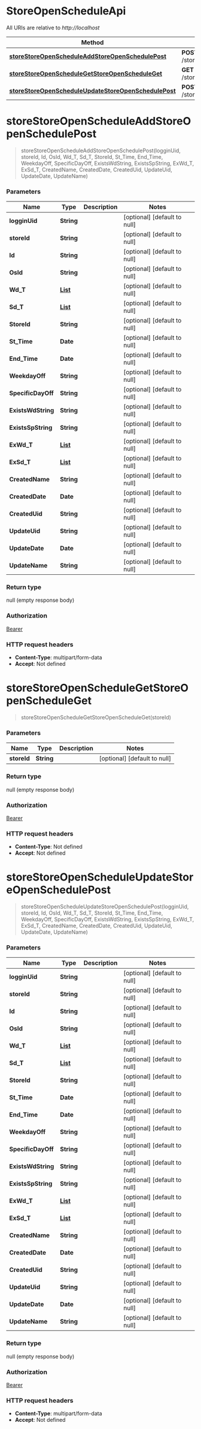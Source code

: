 # StoreOpenScheduleApi

All URIs are relative to *http://localhost*

| Method | HTTP request | Description |
|------------- | ------------- | -------------|
| [**storeStoreOpenScheduleAddStoreOpenSchedulePost**](StoreOpenScheduleApi.md#storeStoreOpenScheduleAddStoreOpenSchedulePost) | **POST** /store/StoreOpenSchedule/AddStoreOpenSchedule |  |
| [**storeStoreOpenScheduleGetStoreOpenScheduleGet**](StoreOpenScheduleApi.md#storeStoreOpenScheduleGetStoreOpenScheduleGet) | **GET** /store/StoreOpenSchedule/GetStoreOpenSchedule |  |
| [**storeStoreOpenScheduleUpdateStoreOpenSchedulePost**](StoreOpenScheduleApi.md#storeStoreOpenScheduleUpdateStoreOpenSchedulePost) | **POST** /store/StoreOpenSchedule/UpdateStoreOpenSchedule |  |


<a name="storeStoreOpenScheduleAddStoreOpenSchedulePost"></a>
# **storeStoreOpenScheduleAddStoreOpenSchedulePost**
> storeStoreOpenScheduleAddStoreOpenSchedulePost(logginUid, storeId, Id, OsId, Wd\_T, Sd\_T, StoreId, St\_Time, End\_Time, WeekdayOff, SpecificDayOff, ExistsWdString, ExistsSpString, ExWd\_T, ExSd\_T, CreatedName, CreatedDate, CreatedUid, UpdateUid, UpdateDate, UpdateName)



### Parameters

|Name | Type | Description  | Notes |
|------------- | ------------- | ------------- | -------------|
| **logginUid** | **String**|  | [optional] [default to null] |
| **storeId** | **String**|  | [optional] [default to null] |
| **Id** | **String**|  | [optional] [default to null] |
| **OsId** | **String**|  | [optional] [default to null] |
| **Wd\_T** | [**List**](../Models/Store_WeeklyDayoff.md)|  | [optional] [default to null] |
| **Sd\_T** | [**List**](../Models/Store_SpecificDayoff.md)|  | [optional] [default to null] |
| **StoreId** | **String**|  | [optional] [default to null] |
| **St\_Time** | **Date**|  | [optional] [default to null] |
| **End\_Time** | **Date**|  | [optional] [default to null] |
| **WeekdayOff** | **String**|  | [optional] [default to null] |
| **SpecificDayOff** | **String**|  | [optional] [default to null] |
| **ExistsWdString** | **String**|  | [optional] [default to null] |
| **ExistsSpString** | **String**|  | [optional] [default to null] |
| **ExWd\_T** | [**List**](../Models/Store_WeeklyDayoff.md)|  | [optional] [default to null] |
| **ExSd\_T** | [**List**](../Models/Store_SpecificDayoff.md)|  | [optional] [default to null] |
| **CreatedName** | **String**|  | [optional] [default to null] |
| **CreatedDate** | **Date**|  | [optional] [default to null] |
| **CreatedUid** | **String**|  | [optional] [default to null] |
| **UpdateUid** | **String**|  | [optional] [default to null] |
| **UpdateDate** | **Date**|  | [optional] [default to null] |
| **UpdateName** | **String**|  | [optional] [default to null] |

### Return type

null (empty response body)

### Authorization

[Bearer](../README.md#Bearer)

### HTTP request headers

- **Content-Type**: multipart/form-data
- **Accept**: Not defined

<a name="storeStoreOpenScheduleGetStoreOpenScheduleGet"></a>
# **storeStoreOpenScheduleGetStoreOpenScheduleGet**
> storeStoreOpenScheduleGetStoreOpenScheduleGet(storeId)



### Parameters

|Name | Type | Description  | Notes |
|------------- | ------------- | ------------- | -------------|
| **storeId** | **String**|  | [optional] [default to null] |

### Return type

null (empty response body)

### Authorization

[Bearer](../README.md#Bearer)

### HTTP request headers

- **Content-Type**: Not defined
- **Accept**: Not defined

<a name="storeStoreOpenScheduleUpdateStoreOpenSchedulePost"></a>
# **storeStoreOpenScheduleUpdateStoreOpenSchedulePost**
> storeStoreOpenScheduleUpdateStoreOpenSchedulePost(logginUid, storeId, Id, OsId, Wd\_T, Sd\_T, StoreId, St\_Time, End\_Time, WeekdayOff, SpecificDayOff, ExistsWdString, ExistsSpString, ExWd\_T, ExSd\_T, CreatedName, CreatedDate, CreatedUid, UpdateUid, UpdateDate, UpdateName)



### Parameters

|Name | Type | Description  | Notes |
|------------- | ------------- | ------------- | -------------|
| **logginUid** | **String**|  | [optional] [default to null] |
| **storeId** | **String**|  | [optional] [default to null] |
| **Id** | **String**|  | [optional] [default to null] |
| **OsId** | **String**|  | [optional] [default to null] |
| **Wd\_T** | [**List**](../Models/Store_WeeklyDayoff.md)|  | [optional] [default to null] |
| **Sd\_T** | [**List**](../Models/Store_SpecificDayoff.md)|  | [optional] [default to null] |
| **StoreId** | **String**|  | [optional] [default to null] |
| **St\_Time** | **Date**|  | [optional] [default to null] |
| **End\_Time** | **Date**|  | [optional] [default to null] |
| **WeekdayOff** | **String**|  | [optional] [default to null] |
| **SpecificDayOff** | **String**|  | [optional] [default to null] |
| **ExistsWdString** | **String**|  | [optional] [default to null] |
| **ExistsSpString** | **String**|  | [optional] [default to null] |
| **ExWd\_T** | [**List**](../Models/Store_WeeklyDayoff.md)|  | [optional] [default to null] |
| **ExSd\_T** | [**List**](../Models/Store_SpecificDayoff.md)|  | [optional] [default to null] |
| **CreatedName** | **String**|  | [optional] [default to null] |
| **CreatedDate** | **Date**|  | [optional] [default to null] |
| **CreatedUid** | **String**|  | [optional] [default to null] |
| **UpdateUid** | **String**|  | [optional] [default to null] |
| **UpdateDate** | **Date**|  | [optional] [default to null] |
| **UpdateName** | **String**|  | [optional] [default to null] |

### Return type

null (empty response body)

### Authorization

[Bearer](../README.md#Bearer)

### HTTP request headers

- **Content-Type**: multipart/form-data
- **Accept**: Not defined


